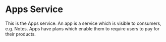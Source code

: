 # Apps Service

This is the Apps service. An app is a service which is visible to consumers, e.g. Notes. Apps have plans which enable them to require users to pay for their products.